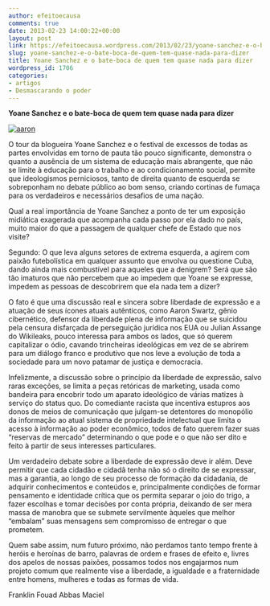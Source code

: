 ```yaml
---
author: efeitoecausa
comments: true
date: 2013-02-23 14:00:22+00:00
layout: post
link: https://efeitoecausa.wordpress.com/2013/02/23/yoane-sanchez-e-o-bate-boca-de-quem-tem-quase-nada-para-dizer/
slug: yoane-sanchez-e-o-bate-boca-de-quem-tem-quase-nada-para-dizer
title: Yoane Sanchez e o bate-boca de quem tem quase nada para dizer
wordpress_id: 1706
categories:
- artigos
- Desmascarando o poder
---
```




**Yoane Sanchez e o bate-boca de quem tem quase nada para dizer**

[![aaron](http://efeitoecausa.files.wordpress.com/2013/02/aaron.png)](http://efeitoecausa.files.wordpress.com/2013/02/aaron.png)


O tour da blogueira Yoane Sanchez e o festival de excessos de todas as partes envolvidas em torno de pauta tão pouco significante, demonstra o quanto a ausência de um sistema de educação mais abrangente, que não se limite à educação para o trabalho e ao condicionamento social, permite que ideologismos perniciosos, tanto de direita quanto de esquerda se sobreponham no debate público ao bom senso, criando cortinas de fumaça para os verdadeiros e necessários desafios de uma nação.







Qual a real importância de Yoane Sanchez a ponto de ter um exposição midiática exagerada que acompanha cada passo por ela dado no país, muito maior do que a passagem de qualquer chefe de Estado que nos visite?




Segundo: O que leva alguns setores de extrema esquerda, a agirem com paixão futebolística em qualquer assunto que envolva ou questione Cuba, dando ainda mais combustível para aqueles que a denigrem? Será que são tão imaturos que não percebem que ao impedem que Yoane se expresse, impedem as pessoas de descobrirem que ela nada tem a dizer?







O fato é que uma discussão real e sincera sobre liberdade de expressão e a atuação de seus ícones atuais autênticos, como Aaron Swartz, gênio cibernético, defensor da liberdade plena de informação que se suicidou pela censura disfarçada de perseguição jurídica nos EUA ou Julian Assange do Wikileaks, pouco interessa para ambos os lados, que só querem capitalizar o ódio, cavando trincheiras ideológicas em vez de se abrirem para um diálogo franco e produtivo que nos leve a evolução de toda a sociedade para um novo patamar de justiça e democracia.







Infelizmente, a discussão sobre o princípio da liberdade de expressão, salvo raras exceções, se limita a peças retóricas de marketing, usada como bandeira para encobrir todo um aparato ideológico de várias matizes à serviço do status quo. Do comediante racista que incentiva estupros aos donos de meios de comunicação que julgam-se detentores do monopólio da informação ao atual sistema de propriedade intelectual que limita o acesso à informação ao poder econômico, todos de fato querem fazer suas “reservas de mercado” determinando o que pode e o que não ser dito e feito à partir de seus interesses particulares.







Um verdadeiro debate sobre a liberdade de expressão deve ir além. Deve permitir que cada cidadão e cidadã tenha não só o direito de se expressar, mas a garantia, ao longo de seu processo de formação da cidadania, de adquirir conhecimentos e conteúdos e, principalmente condições de formar pensamento e identidade crítica que os permita separar o joio do trigo, a fazer escolhas e tomar decisões por conta própria, deixando de ser mera massa de manobra que se submete servilmente àqueles que melhor “embalam” suas mensagens sem compromisso de entregar o que prometem.







Quem sabe assim, num futuro próximo, não perdamos tanto tempo frente à heróis e heroínas de barro, palavras de ordem e frases de efeito e, livres dos apelos de nossas paixões, possamos todos nos engajarmos num projeto comum que realmente vise a liberdade, a igualdade e a fraternidade entre homens, mulheres e todas as formas de vida.







Franklin Fouad Abbas Maciel



